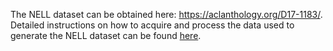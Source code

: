 The NELL dataset can be obtained here: https://aclanthology.org/D17-1183/. <br>
Detailed instructions on how to acquire and process the data used to generate the NELL dataset can be found [here](https://github.com/KGAccuracyEval/reliable-kg-estimation/blob/main/README.md#yago--nell).
